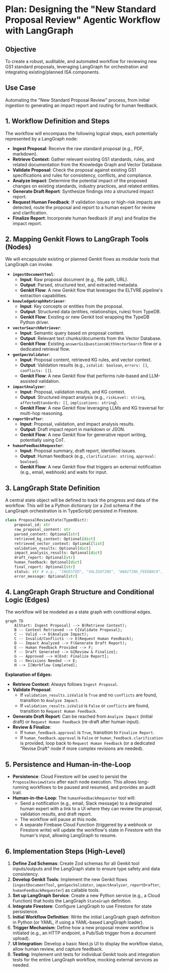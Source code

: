 # Plan: Designing the "New Standard Proposal Review" Agentic Workflow with LangGraph

## Objective
To create a robust, auditable, and automated workflow for reviewing new GS1 standard proposals, leveraging LangGraph for orchestration and integrating existing/planned ISA components.

## Use Case
Automating the "New Standard Proposal Review" process, from initial ingestion to generating an impact report and routing for human feedback.

## 1. Workflow Definition and Steps

The workflow will encompass the following logical steps, each potentially represented by a LangGraph node:

*   **Ingest Proposal**: Receive the raw standard proposal (e.g., PDF, markdown).
*   **Retrieve Context**: Gather relevant existing GS1 standards, rules, and related documentation from the Knowledge Graph and Vector Database.
*   **Validate Proposal**: Check the proposal against existing GS1 specifications and rules for consistency, conflicts, and compliance.
*   **Analyze Impact**: Determine the potential impact of the proposed changes on existing standards, industry practices, and related entities.
*   **Generate Draft Report**: Synthesize findings into a structured impact report.
*   **Request Human Feedback**: If validation issues or high-risk impacts are detected, route the proposal and report to a human expert for review and clarification.
*   **Finalize Report**: Incorporate human feedback (if any) and finalize the impact report.

## 2. Mapping Genkit Flows to LangGraph Tools (Nodes)

We will encapsulate existing or planned Genkit flows as modular tools that LangGraph can invoke.

*   **`ingestDocumentTool`**:
    *   **Input**: Raw proposal document (e.g., file path, URL).
    *   **Output**: Parsed, structured text, and extracted metadata.
    *   **Genkit Flow**: A new Genkit flow that leverages the ELTVRE pipeline's extraction capabilities.
*   **`knowledgeGraphRetriever`**:
    *   **Input**: Key concepts or entities from the proposal.
    *   **Output**: Structured data (entities, relationships, rules) from TypeDB.
    *   **Genkit Flow**: Existing or new Genkit tool wrapping the TypeDB Python driver.
*   **`vectorSearchRetriever`**:
    *   **Input**: Semantic query based on proposal content.
    *   **Output**: Relevant text chunks/documents from the Vector Database.
    *   **Genkit Flow**: Existing `answerGs1QuestionsWithVectorSearch` flow or a dedicated retrieval flow.
*   **`genSpecValidator`**:
    *   **Input**: Proposal content, retrieved KG rules, and vector context.
    *   **Output**: Validation results (e.g., `isValid: boolean`, `errors: []`, `conflicts: []`).
    *   **Genkit Flow**: A new Genkit flow that performs rule-based and LLM-assisted validation.
*   **`impactAnalyzer`**:
    *   **Input**: Proposal, validation results, and KG context.
    *   **Output**: Structured impact analysis (e.g., `riskLevel: string`, `affectedStandards: []`, `implications: string`).
    *   **Genkit Flow**: A new Genkit flow leveraging LLMs and KG traversal for multi-hop reasoning.
*   **`reportDrafter`**:
    *   **Input**: Proposal, validation, and impact analysis results.
    *   **Output**: Draft impact report in markdown or JSON.
    *   **Genkit Flow**: A new Genkit flow for generative report writing, potentially using CoT.
*   **`humanFeedbackRequester`**:
    *   **Input**: Proposal summary, draft report, identified issues.
    *   **Output**: Human feedback (e.g., `clarification: string`, `approval: boolean`).
    *   **Genkit Flow**: A new Genkit flow that triggers an external notification (e.g., email, webhook) and waits for input.

## 3. LangGraph State Definition

A central state object will be defined to track the progress and data of the workflow. This will be a Python dictionary (or a Zod schema if the LangGraph orchestration is in TypeScript) persisted in Firestore.

```python
class ProposalReviewState(TypedDict):
    proposal_id: str
    raw_proposal_content: str
    parsed_content: Optional[str]
    retrieved_kg_context: Optional[dict]
    retrieved_vector_context: Optional[list]
    validation_results: Optional[dict]
    impact_analysis_results: Optional[dict]
    draft_report: Optional[str]
    human_feedback: Optional[dict]
    final_report: Optional[str]
    status: str # e.g., "INGESTED", "VALIDATING", "AWAITING_FEEDBACK", "COMPLETED"
    error_message: Optional[str]
```

## 4. LangGraph Graph Structure and Conditional Logic (Edges)

The workflow will be modeled as a state graph with conditional edges.

```mermaid
graph TD
    A[Start: Ingest Proposal] --> B(Retrieve Context);
    B -- Context Retrieved --> C{Validate Proposal};
    C -- Valid --> D(Analyze Impact);
    C -- Invalid/Conflicts --> E(Request Human Feedback);
    D -- Impact Analyzed --> F(Generate Draft Report);
    E -- Human Feedback Provided --> F;
    F -- Draft Generated --> G{Review & Finalize};
    G -- Approved --> H[End: Finalize Report];
    G -- Revisions Needed --> E;
    H --> I[Workflow Completed];
```

**Explanation of Edges:**

*   **Retrieve Context**: Always follows `Ingest Proposal`.
*   **Validate Proposal**:
    *   If `validation_results.isValid` is `True` and no `conflicts` are found, transition to `Analyze Impact`.
    *   If `validation_results.isValid` is `False` or `conflicts` are found, transition to `Request Human Feedback`.
*   **Generate Draft Report**: Can be reached from `Analyze Impact` (initial draft) or `Request Human Feedback` (re-draft after human input).
*   **Review & Finalize**:
    *   If `human_feedback.approval` is `True`, transition to `Finalize Report`.
    *   If `human_feedback.approval` is `False` or `human_feedback.clarification` is provided, loop back to `Request Human Feedback` (or a dedicated "Revise Draft" node if more complex revisions are needed).

## 5. Persistence and Human-in-the-Loop

*   **Persistence**: Cloud Firestore will be used to persist the `ProposalReviewState` after each node execution. This allows long-running workflows to be paused and resumed, and provides an audit trail.
*   **Human-in-the-Loop**: The `humanFeedbackRequester` tool will:
    *   Send a notification (e.g., email, Slack message) to a designated human expert with a link to a UI where they can review the proposal, validation results, and draft report.
    *   The workflow will pause at this node.
    *   A separate Firebase Cloud Function (triggered by a webhook or Firestore write) will update the workflow's state in Firestore with the human's input, allowing LangGraph to resume.

## 6. Implementation Steps (High-Level)

1.  **Define Zod Schemas**: Create Zod schemas for all Genkit tool inputs/outputs and the LangGraph state to ensure type safety and data consistency.
2.  **Develop Genkit Tools**: Implement the new Genkit flows (`ingestDocumentTool`, `genSpecValidator`, `impactAnalyzer`, `reportDrafter`, `humanFeedbackRequester`) as callable tools.
3.  **Set up LangGraph Service**: Create a new Python service (e.g., a Cloud Function) that hosts the LangGraph `StateGraph` definition.
4.  **Integrate Firestore**: Configure LangGraph to use Firestore for state persistence.
5.  **Initial Workflow Definition**: Write the initial LangGraph graph definition in Python (or YAML, if using a YAML-based LangGraph loader).
6.  **Trigger Mechanism**: Define how a new proposal review workflow is initiated (e.g., an HTTP endpoint, a Pub/Sub trigger from a document upload).
7.  **UI Integration**: Develop a basic Next.js UI to display the workflow status, allow human review, and capture feedback.
8.  **Testing**: Implement unit tests for individual Genkit tools and integration tests for the entire LangGraph workflow, mocking external services as needed.